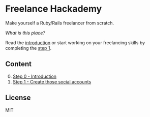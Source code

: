 # Freelance Hackademy

Make yourself a Ruby/Rails freelancer from scratch.

*What is this place?*

Read the [introduction](/intro.md) or start working
on your freelancing skills by completing the [step 1](/steps/1.md).

## Content

0. [Step 0 - Introduction](/steps/0.md)
1. [Step 1 - Create those social accounts](/steps/1.md)

## License

MIT
